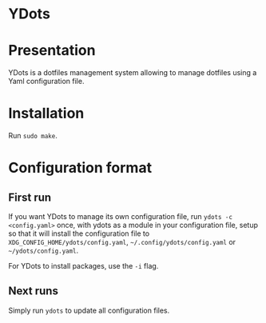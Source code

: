 YDots
====
# Presentation
YDots is a dotfiles management system allowing to manage dotfiles using a Yaml configuration file.

# Installation
Run `sudo make`.

# Configuration format
## First run
If you want YDots to manage its own configuration file, run `ydots -c <config.yaml>` once,
with ydots as a module in your configuration file, setup so that it will install the configuration 
file to `XDG_CONFIG_HOME/ydots/config.yaml`, `~/.config/ydots/config.yaml` or `~/ydots/config.yaml`.

For YDots to install packages, use the `-i` flag.

## Next runs
Simply run `ydots` to update all configuration files.
